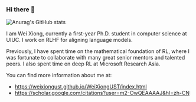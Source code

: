 ### Hi there 👋

![Anurag's GitHub stats](https://github-readme-stats.vercel.app/api?username=WeiXiongUST&count_private=true)

I am Wei Xiong, currently a first-year Ph.D. student in computer science at UIUC. I work on RLHF for aligning language models. 

Previously, I have spent time on the mathematical foundation of RL, where I was fortunate to collaborate with many great senior mentors and talented peers. I also spent time on deep RL at Microsoft Research Asia.

You can find more information about me at:
- https://weixiongust.github.io/WeiXiongUST/index.html
- https://scholar.google.com/citations?user=m2-OwQEAAAAJ&hl=zh-CN
